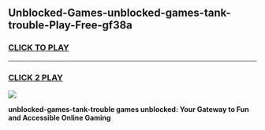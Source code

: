
## Unblocked-Games-unblocked-games-tank-trouble-Play-Free-gf38a
<h3>
<a href="https://premium76.site?title=unblocked-games-tank-trouble&ref=09A">CLICK TO PLAY</a></h3>
<hr>

<h3>
<a href="https://premium76.site?title=unblocked-games-tank-trouble&ref=09A">CLICK 2 PLAY</a>
  
</h3>

<a href="https://premium76.site?title=unblocked-games-tank-trouble&ref=09A"><img src="https://clearcache.store/games.png"></a>


**unblocked-games-tank-trouble games unblocked: Your Gateway to Fun and Accessible Online Gaming**

